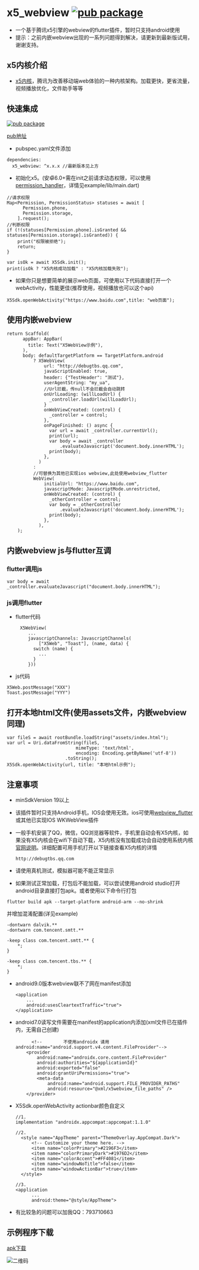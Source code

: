 # x5_webview   [![pub package](https://img.shields.io/pub/v/x5_webview.svg)](https://pub.flutter-io.cn/packages/x5_webview)

* 一个基于腾讯x5引擎的webview的flutter插件，暂时只支持android使用
* 提示：之前内嵌webview出现的一系列问题得到解决，请更新到最新版试用，谢谢支持。

## x5内核介绍

* [x5内核](https://x5.tencent.com/tbs/product/tbs.html)，腾讯为改善移动端web体验的一种内核架构。加载更快，更省流量，视频播放优化，文件助手等等

## 快速集成
[![pub package](https://img.shields.io/pub/v/x5_webview.svg)](https://pub.flutter-io.cn/packages/x5_webview)

[pub地址](https://pub.flutter-io.cn/packages/x5_webview)

* pubspec.yaml文件添加
```
dependencies:
  x5_webview: ^x.x.x //最新版本见上方
```

* 初始化x5。(安卓6.0+需在init之前请求动态权限，可以使用[permission_handler](https://pub.flutter-io.cn/packages/permission_handler)，详情见example/lib/main.dart)
```
//请求权限
Map<Permission, PermissionStatus> statuses = await [
      Permission.phone,
      Permission.storage,
    ].request();
//判断权限
if (!(statuses[Permission.phone].isGranted &&
statuses[Permission.storage].isGranted)) {
    print("权限被拒绝");
    return;
}

var isOk = await X5Sdk.init();
print(isOk ? "X5内核成功加载" : "X5内核加载失败");
```

* 如果你只是想要简单的展示web页面，可使用以下代码直接打开一个webActivity，性能更佳(推荐使用，视频播放也可以这个api)
```
X5Sdk.openWebActivity("https://www.baidu.com",title: "web页面");
```

## 使用内嵌webview

```
return Scaffold(
      appBar: AppBar(
        title: Text("X5WebView示例"),
      ),
      body: defaultTargetPlatform == TargetPlatform.android
          ? X5WebView(
              url: "http://debugtbs.qq.com",
              javaScriptEnabled: true,
              header: {"TestHeader": "测试"},
              userAgentString: "my_ua",
              //Url拦截，传null不会拦截会自动跳转
              onUrlLoading: (willLoadUrl) {
                _controller.loadUrl(willLoadUrl);
              }
              onWebViewCreated: (control) {
                _controller = control;
              },
              onPageFinished: () async {
                var url = await _controller.currentUrl();
                print(url);
                var body = await _controller
                    .evaluateJavascript('document.body.innerHTML');
                print(body);
              },
            )
          :
          //可替换为其他已实现ios webview,此处使用webview_flutter
          WebView(
              initialUrl: "https://www.baidu.com",
              javascriptMode: JavascriptMode.unrestricted,
              onWebViewCreated: (control) {
                _otherController = control;
                var body = _otherController
                    .evaluateJavascript('document.body.innerHTML');
                print(body);
              },
            ),
    );
```
## 内嵌webview js与flutter互调

### flutter调用js
```
var body = await _controller.evaluateJavascript("document.body.innerHTML");
```
### js调用flutter
* flutter代码
```
     X5WebView(
        ...
        javascriptChannels: JavascriptChannels(
            ["X5Web", "Toast"], (name, data) {
          switch (name) {
            ...
          }
        }))
```
* js代码
```
X5Web.postMessage("XXX")
Toast.postMessage("YYY")
```

## 打开本地html文件(使用assets文件，内嵌webview同理)
```
var fileS = await rootBundle.loadString("assets/index.html");
var url = Uri.dataFromString(fileS,
                          mimeType: 'text/html',
                          encoding: Encoding.getByName('utf-8'))
                      .toString();
X5Sdk.openWebActivity(url, title: "本地html示例");
```

## 注意事项
* minSdkVersion 19以上
* 该插件暂时只支持Android手机，IOS会使用无效。ios可使用[webview_flutter](https://pub.flutter-io.cn/packages/webview_flutter)或其他已实现IOS WKWebView插件
* 一般手机安装了QQ，微信，QQ浏览器等软件，手机里自动会有X5内核，如果没有X5内核会在wifi下自动下载，X5内核没有加载成功会自动使用系统内核[官网说明](https://x5.tencent.com/tbs/technical.html#/list/sdk/916172a5-f14e-40ed-9915-eaf74e9acba8/%E5%8A%A0%E8%BD%BD%E7%B1%BB)。详细配置可用手机打开以下链接查看X5内核的详情
    ```
    http://debugtbs.qq.com
    ```
* 请使用真机测试，模拟器可能不能正常显示

* 如果测试正常加载，打包后不能加载，可以尝试使用android studio打开android目录直接打包apk。或者使用以下命令行打包
```
flutter build apk --target-platform android-arm --no-shrink
```  
并增加混淆配置(详见example)  
```
-dontwarn dalvik.**
-dontwarn com.tencent.smtt.**

-keep class com.tencent.smtt.** {
    *;
}

-keep class com.tencent.tbs.** {
    *;
}
```


* android9.0版本webview联不了网在manifest添加
    ```
    <application
        ...
        android:usesCleartextTraffic="true">
    </application>
    ```
* android7.0读写文件需要在manifest的application内添加(xml文件已在插件内，无需自己创建)
    ```
          <!--        不使用androidx 请用android:name="android.support.v4.content.FileProvider"-->    
        <provider
            android:name="androidx.core.content.FileProvider"
            android:authorities="${applicationId}"
            android:exported="false"
            android:grantUriPermissions="true">
            <meta-data
                android:name="android.support.FILE_PROVIDER_PATHS"
                android:resource="@xml/x5webview_file_paths" />
        </provider>  
    ```

* X5Sdk.openWebActivity actionbar颜色自定义
  ```
  //1.
  implementation "androidx.appcompat:appcompat:1.1.0"

  //2.
    <style name="AppTheme" parent="ThemeOverlay.AppCompat.Dark">
        <!-- Customize your theme here. -->
        <item name="colorPrimary">#2196F3</item>
        <item name="colorPrimaryDark">#1976D2</item>
        <item name="colorAccent">#FF4081</item>
        <item name="windowNoTitle">false</item>
        <item name="windowActionBar">true</item>
    </style>

  //3.
  <application
        ...
        android:theme="@style/AppTheme">

  ```

* 有比较急的问题可以加我QQ：793710663

## 示例程序下载

[apk下载](https://www.pgyer.com/x5_webview)

![二维码](https://www.pgyer.com/app/qrcode/x5_webview)